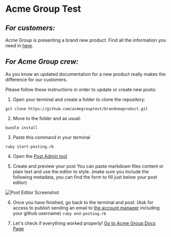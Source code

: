 Acme Group Test
===============

## *For customers:*

Acme Group is presenting a brand new product. 
Find all the information you need in [here](https://acmegrouptest.github.io/brandnewproduct/).


## *For Acme Group crew:*

As you know an updated documentation for a new product really makes the difference for our customers.

Please follow these instructions in order to update or create new posts:

  1. Open your terminal and create a folder to clone the repository:
  
  ```git clone https://github.com/acmegrouptest/brandnewproduct.git```

  2. Move to the folder and as usual:

  ```bundle install```

  3. Paste this command in your terminal

  ``` ruby start-posting.rb ```

  4. Open the [Post Admin tool](http://localhost:4000/admin)

  5. Create and preview your post 
  You can paste markdown files content or plain text and use the editor to style.
  (make sure you include the following metadata, 
  you can find the form to fill just below your post editor)

  ![Post Editor Screenshot](http://res.cloudinary.com/dkq1dgypu/image/upload/v1488192128/post-editor-screenshot_f6r16k.png "Post Editor Screenshot")

  6. Once you have finished, go back to the terminal and post: 
  (Ask for access to publish sending an email to [the account manager](mailto:cillassubira@mail.com) including your github username)
  ``` ruby end-posting.rb ```

  7. Let's check if everything worked properly! 
  [Go to Acme Group Docs Page](https://acmegrouptest.github.io/brandnewproduct/)







